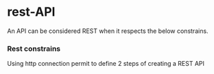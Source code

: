 # rest-API

An API can be considered REST when it respects the below constrains.

### Rest constrains

Using http connection permit to define 2 steps of creating a REST API

|     |     |
|-----|-----|